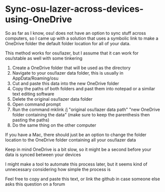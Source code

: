 # Sync-osu-lazer-across-devices-using-OneDrive

So as far as I know, osu! does not have an option to sync stuff across computers, so I came up with a solution that uses a symbolic link to make a OneDrive folder the default folder location for all of your data.

This method works for osu!lazer, but I assume that it can work for osu!stable as well with some tinkering

1. Create a OneDrive folder that will be used as the directory
2. Navigate to your osu!lazer data folder, this is usually in AppData/Roaming/osu
3. Cut and paste this data into the new OneDrive folder
4. Copy the paths of both folders and past them into notepad or a similar text editing software
5. Delete the original osu!lazer data folder
6. Open command prompt
7. Run the command mklink /j "original osu!lazer data path" "new OneDrive folder containing the data" (make sure to keep the parenthesis then pasting the paths)
8. Do the same thing on the other computer

If you have a Mac, there should just be an option to change the folder location to the OneDrive folder containing all your osu!lazer data

Keep in mind OneDrive is a bit slow, so it might be a second before your data is synced between your devices

I might make a tool to automate this process later, but it seems kind of unnecessary considering how simple the process is 

Feel free to copy and paste this text, or link the github in case someone else asks this question on a forum
